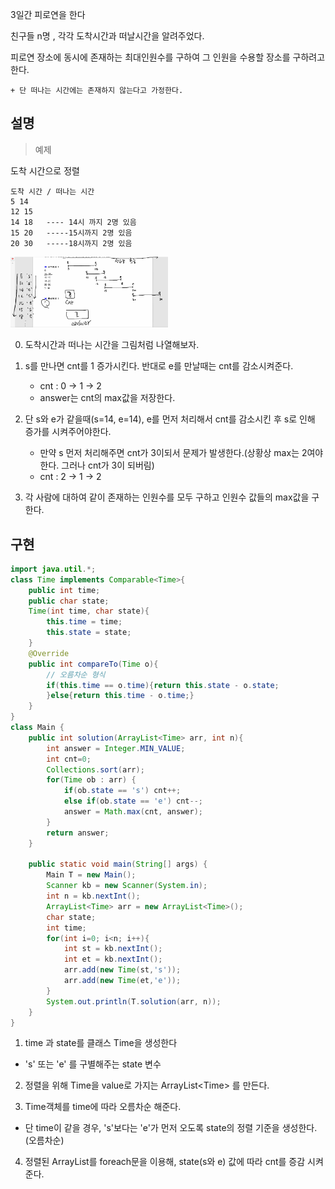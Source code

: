 3일간 피로연을 한다

친구들 n명 , 각각 도착시간과 떠날시간을 알려주었다.

피로연 장소에 동시에 존재하는 최대인원수를 구하여 그 인원을 수용할 장소를 구하려고 한다.

    + 단 떠나는 시간에는 존재하지 않는다고 가정한다.

## 설명

> 예제

도착 시간으로 정렬
```
도착 시간 / 떠나는 시간
5 14
12 15
14 18   ---- 14시 까지 2명 있음
15 20   -----15시까지 2명 있음
20 30   -----18시까지 2명 있음
```
<img src ="https://github.com/steadykyu/TIL/blob/master/Algorithm/%EC%9E%90%EB%B0%94%EC%95%8C%EA%B3%A0%EB%A6%AC%EC%A6%98_%EC%9D%B8%ED%94%84%EB%9F%B0/9.GreedyAlgorithm/img/3_1.png" width="50%" height="50%">

0. 도착시간과 떠나는 시간을 그림처럼 나열해보자.

1. s를 만나면 cnt를 1 증가시킨다. 반대로 e를 만날때는 cnt를 감소시켜준다.
    + cnt : 0 &rarr; 1 &rarr; 2
    + answer는 cnt의 max값을 저장한다.

2. 단 s와 e가 같을때(s=14, e=14), e를 먼저 처리해서 cnt를 감소시킨 후 s로 인해 증가를 시켜주어야한다.
    + 만약 s 먼저 처리해주면 cnt가 3이되서 문제가 발생한다.(상황상 max는 2여야 한다. 그러나 cnt가 3이 되버림)
    + cnt : 2 &rarr; 1 &rarr; 2

3. 각 사람에 대하여 같이 존재하는 인원수를 모두 구하고
인원수 값들의 max값을 구한다.

## 구현
```java
import java.util.*;
class Time implements Comparable<Time>{
    public int time;
    public char state;
    Time(int time, char state){
        this.time = time;
        this.state = state;
    }
    @Override
    public int compareTo(Time o){
        // 오름차순 형식
        if(this.time == o.time){return this.state - o.state;
        }else{return this.time - o.time;}
    }
}
class Main {
    public int solution(ArrayList<Time> arr, int n){
        int answer = Integer.MIN_VALUE;
        int cnt=0;
        Collections.sort(arr);
        for(Time ob : arr) {
            if(ob.state == 's') cnt++;
            else if(ob.state == 'e') cnt--;
            answer = Math.max(cnt, answer);
        }
        return answer;
    }

    public static void main(String[] args) {
        Main T = new Main();
        Scanner kb = new Scanner(System.in);
        int n = kb.nextInt();
        ArrayList<Time> arr = new ArrayList<Time>();
        char state;
        int time;
        for(int i=0; i<n; i++){
            int st = kb.nextInt();
            int et = kb.nextInt();
            arr.add(new Time(st,'s'));
            arr.add(new Time(et,'e'));
        }
        System.out.println(T.solution(arr, n));
    }
}
```
1. time 과 state를 클래스 Time을 생성한다
+ 's' 또는 'e' 를 구별해주는 state 변수

2. 정렬을 위해 Time을 value로 가지는 ArrayList<Time\> 를 만든다.

3. Time객체를 time에 따라 오름차순 해준다. 
+ 단 time이 같을 경우, 's'보다는 'e'가 먼저 오도록 state의 정렬 기준을 생성한다.(오름차순)

4. 정렬된 ArrayList를 foreach문을 이용해, state(s와 e) 값에 따라 cnt를 증감 시켜준다.
